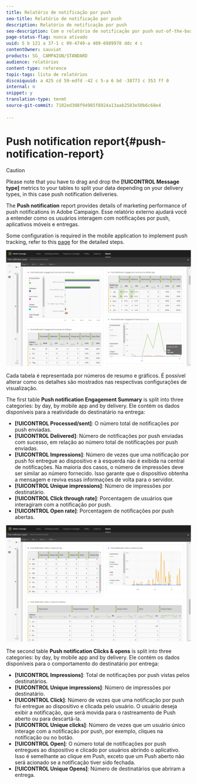 ```yaml
---
title: Relatório de notificação por push
seo-title: Relatório de notificação por push
description: Relatório de notificação por push
seo-description: Com o relatório de notificação por push out-of-the-box, saiba mais sobre o sucesso das notificações por push.
page-status-flag: nunca ativado
uuid: 5 b 121 a 37-1 c 09-4749-a 409-6989978 ddc 4 c
contentOwner: sauviat
products: SG_ CAMPAIGN/STANDARD
audience: relatórios
content-type: reference
topic-tags: lista de relatórios
discoiquuid: a 425 cd 59-edfd -42 c 5-a 6 bd -38773 c 353 ff 0
internal: n
snippet: y
translation-type: tm+mt
source-git-commit: 7102ed308f94985f8924a13aab2583e50b6c68e4

---
```



# Push notification report{#push-notification-report}

>[!CAUTION]
>
>Please note that you have to drag and drop the **[!UICONTROL Message type]** metrics to your tables to split your data depending on your delivery types, in this case push notification deliveries.

The **Push notification** report provides details of marketing performance of push notifications in Adobe Campaign. Esse relatório externo ajudará você a entender como os usuários interagem com notificações por push, aplicativos móveis e entregas.

Some configuration is required in the mobile application to implement push tracking, refer to this [page](https://helpx.adobe.com/campaign/kb/push-tracking.html) for the detailed steps.

![](assets/dynamic_report_push.png)

Cada tabela é representada por números de resumo e gráficos. É possível alterar como os detalhes são mostrados nas respectivas configurações de visualização.

The first table **Push notification Engagement Summary** is split into three categories: by day, by mobile app and by delivery. Ele contém os dados disponíveis para a reatividade do destinatário na entrega:

* **[!UICONTROL Processed/sent]**: O número total de notificações por push enviadas.
* **[!UICONTROL Delivered]**: Número de notificações por push enviadas com sucesso, em relação ao número total de notificações por push enviadas.
* **[!UICONTROL Impressions]**: Número de vezes que uma notificação por push foi entregue ao dispositivo e à esquerda não é exibida na central de notificações. Na maioria dos casos, o número de impressões deve ser similar ao número fornecido. Isso garante que o dispositivo obtenha a mensagem e reviva essas informações de volta para o servidor.
* **[!UICONTROL Unique impressions]**: Número de impressões por destinatário.
* **[!UICONTROL Click through rate]**: Porcentagem de usuários que interagiram com a notificação por push.
* **[!UICONTROL Open rate]**: Porcentagem de notificações por push abertas.

![](assets/dynamic_report_push_2.png)

The second table **Push notification Clicks &amp; opens** is split into three categories: by day, by mobile app and by delivery. Ele contém os dados disponíveis para o comportamento do destinatário por entrega:

* **[!UICONTROL Impressions]**: Total de notificações por push vistas pelos destinatários.
* **[!UICONTROL Unique impressions]**: Número de impressões por destinatário.
* **[!UICONTROL Click]**: Número de vezes que uma notificação por push foi entregue ao dispositivo e clicada pelo usuário. O usuário deseja exibir a notificação, que será movida para o rastreamento de Push aberto ou para descartá-la.
* **[!UICONTROL Unique clicks]**: Número de vezes que um usuário único interage com a notificação por push, por exemplo, cliques na notificação ou no botão.
* **[!UICONTROL Open]**: O número total de notificações por push entregues ao dispositivo e clicado por usuários abrindo o aplicativo. Isso é semelhante ao clique em Push, exceto que um Push aberto não será acionado se a notificação tiver sido fechada.
* **[!UICONTROL Unique Opens]**: Número de destinatários que abriram a entrega.

